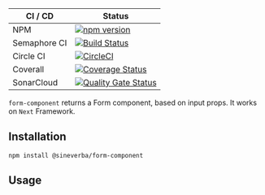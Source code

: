 | CI / CD | Status |
| ------- | ------ |
| NPM | [![npm version](https://badge.fury.io/js/form-component.svg)](https://badge.fury.io/js/form-component) |
| Semaphore CI | [![Build Status](https://sineverba.semaphoreci.com/badges/npm-pkg-form-component/branches/master.svg)](https://sineverba.semaphoreci.com/projects/npm-pkg-form-component) |
| Circle CI | [![CircleCI](https://circleci.com/gh/sineverba/npm-pkg-form-component.svg?style=svg)](https://circleci.com/gh/sineverba/npm-pkg-form-component) |
| Coverall | [![Coverage Status](https://coveralls.io/repos/github/sineverba/npm-pkg-form-component/badge.svg?branch=master)](https://coveralls.io/github/sineverba/npm-pkg-form-component?branch=master) |
| SonarCloud | [![Quality Gate Status](https://sonarcloud.io/api/project_badges/measure?project=npm-pkg-form-component&metric=alert_status)](https://sonarcloud.io/dashboard?id=npm-pkg-form-component) |

`form-component` returns a Form component, based on input props. It works on `Next` Framework.


## Installation
`npm install @sineverba/form-component`

## Usage

```js
```